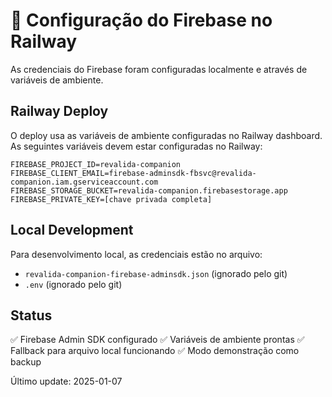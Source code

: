 # 🚀 Configuração do Firebase no Railway

As credenciais do Firebase foram configuradas localmente e através de variáveis de ambiente.

## Railway Deploy

O deploy usa as variáveis de ambiente configuradas no Railway dashboard.
As seguintes variáveis devem estar configuradas no Railway:

```
FIREBASE_PROJECT_ID=revalida-companion
FIREBASE_CLIENT_EMAIL=firebase-adminsdk-fbsvc@revalida-companion.iam.gserviceaccount.com
FIREBASE_STORAGE_BUCKET=revalida-companion.firebasestorage.app
FIREBASE_PRIVATE_KEY=[chave privada completa]
```

## Local Development

Para desenvolvimento local, as credenciais estão no arquivo:
- `revalida-companion-firebase-adminsdk.json` (ignorado pelo git)
- `.env` (ignorado pelo git)

## Status

✅ Firebase Admin SDK configurado
✅ Variáveis de ambiente prontas
✅ Fallback para arquivo local funcionando
✅ Modo demonstração como backup

Último update: 2025-01-07
